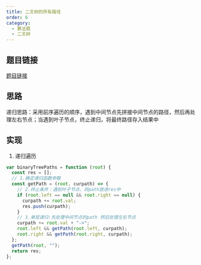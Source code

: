 ```yaml
---
title: 二叉树的所有路径
order: 6
category:
  - 算法题
  - 二叉树
---
```


## 题目链接

[题目链接](https://leetcode.cn/problems/binary-tree-paths/description/)

## 思路

递归思路：采用前序遍历的顺序，遇到中间节点先拼接中间节点的路径，然后再处理左右节点；当遇到叶子节点，终止递归，将最终路径存入结果中

## 实现

1. 递归遍历

```js
var binaryTreePaths = function (root) {
  const res = [];
  // 1.确定递归函数参数
  const getPath = (root, curpath) => {
    // 2.终止条件：遇到叶子节点，将path放进res中
    if (root.left == null && root.right == null) {
      curpath += root.val;
      res.push(curpath);
    }
    // 3.单层递归:先处理中间节点的path 然后处理左右节点
    curpath += root.val + "->";
    root.left && getPath(root.left, curpath);
    root.right && getPath(root.right, curpath);
  };
  getPath(root, "");
  return res;
};
```
